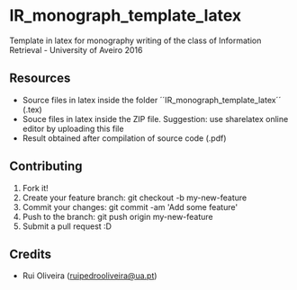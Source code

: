 # IR_monograph_template_latex
Template in latex for monography writing of the class of Information Retrieval - University of Aveiro 2016

## Resources

* Source files in latex inside the folder ´´IR_monograph_template_latex´´ (.tex)
* Souce files in latex inside the ZIP file. Suggestion: use sharelatex online editor by uploading this file
* Result obtained after compilation of source code (.pdf)


## Contributing

1. Fork it!
2. Create your feature branch: git checkout -b my-new-feature
3. Commit your changes: git commit -am 'Add some feature'
4. Push to the branch: git push origin my-new-feature
5. Submit a pull request :D


## Credits

* Rui Oliveira (ruipedrooliveira@ua.pt)
